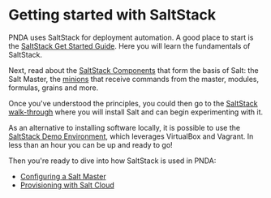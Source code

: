 # Getting started with SaltStack

PNDA uses SaltStack for deployment automation. A good place to start is the [SaltStack Get Started Guide](https://docs.saltstack.com/en/getstarted/). Here you will learn the fundamentals of SaltStack.

Next, read about the [SaltStack Components](https://docs.saltstack.com/en/getstarted/overview.html) that form the basis of Salt: the Salt Master, the [minions](http://img0.ndsstatic.com/wallpapers/c42ac6a0c2aaee69c79955d1d32c54b4_large.jpeg) that receive commands from the master, modules, formulas, grains and more.

Once you've understood the principles, you could then go to the [SaltStack walk-through](https://docs.saltstack.com/en/latest/topics/tutorials/walkthrough.html) where you will install Salt and can begin experimenting with it.

As an alternative to installing software locally, it is possible to use the [SaltStack Demo Environment](https://docs.saltstack.com/en/getstarted/fundamentals/index.html), which leverages VirtualBox and Vagrant. In less than an hour you can be up and ready to go!

Then you're ready to dive into how SaltStack is used in PNDA:

- [Configuring a Salt Master](saltmaster.md)
- [Provisioning with Salt Cloud](salt-cloud.md)